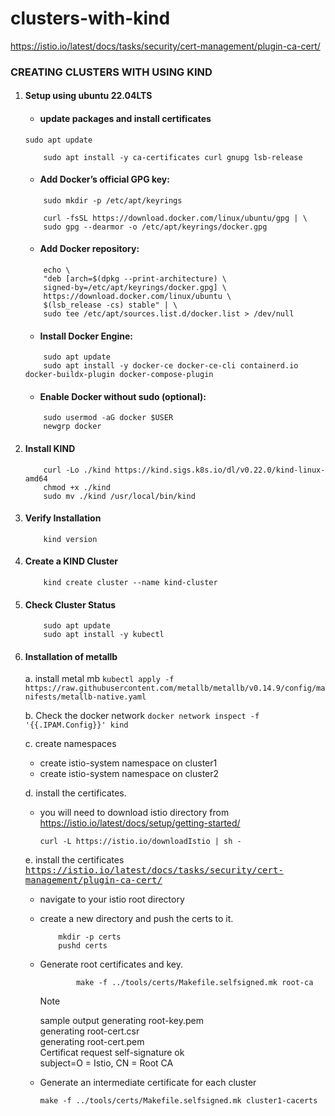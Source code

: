 # clusters-with-kind

https://istio.io/latest/docs/tasks/security/cert-management/plugin-ca-cert/

### CREATING CLUSTERS WITH USING KIND

1. #### Setup using ubuntu 22.04LTS

    - #### update packages and install certificates
    ```
    sudo apt update
    ```
    ```
        sudo apt install -y ca-certificates curl gnupg lsb-release
    ```

    - #### Add Docker’s official GPG key:
    ```
        sudo mkdir -p /etc/apt/keyrings
    ```
    ```
        curl -fsSL https://download.docker.com/linux/ubuntu/gpg | \
        sudo gpg --dearmor -o /etc/apt/keyrings/docker.gpg
    ```

    - #### Add Docker repository:
    ```
        echo \
        "deb [arch=$(dpkg --print-architecture) \
        signed-by=/etc/apt/keyrings/docker.gpg] \
        https://download.docker.com/linux/ubuntu \
        $(lsb_release -cs) stable" | \
        sudo tee /etc/apt/sources.list.d/docker.list > /dev/null
    ```

    -  #### Install Docker Engine:
    ```
        sudo apt update
        sudo apt install -y docker-ce docker-ce-cli containerd.io docker-buildx-plugin docker-compose-plugin
    ```

 
    - #### Enable Docker without sudo (optional):
    ```
        sudo usermod -aG docker $USER
        newgrp docker
    ```

2. #### Install KIND
    ```
        curl -Lo ./kind https://kind.sigs.k8s.io/dl/v0.22.0/kind-linux-amd64
        chmod +x ./kind
        sudo mv ./kind /usr/local/bin/kind
    ```

3. #### Verify Installation
    ```
        kind version
    ```

4. #### Create a KIND Cluster
    ```
        kind create cluster --name kind-cluster
    ```

5. #### Check Cluster Status
    ```
        sudo apt update
        sudo apt install -y kubectl
    ```

6. #### Installation of metallb
    a. install metal mb
        ```
            kubectl apply -f https://raw.githubusercontent.com/metallb/metallb/v0.14.9/config/manifests/metallb-native.yaml
        ```
    
    b.  Check the docker network
        ```
            docker network inspect -f '{{.IPAM.Config}}' kind
        ```

    c.  create namespaces
      * create istio-system namespace on cluster1
      * create istio-system namespace on cluster2
    
    d.  install the certificates.
      * you will need to download istio directory from
         https://istio.io/latest/docs/setup/getting-started/
        
        ```
        curl -L https://istio.io/downloadIstio | sh -
        ```

    e. install the certificates <br>
        [<kbd>https://istio.io/latest/docs/tasks/security/cert-management/plugin-ca-cert/ </kbd>](https://istio.io/latest/docs/tasks/security/cert-management/plugin-ca-cert/)

    - navigate to your istio root directory
    - create a new directory and push the certs to it.
        ```
            mkdir -p certs
            pushd certs
        ```
    - Generate root certificates and key.
        ```
                make -f ../tools/certs/Makefile.selfsigned.mk root-ca
        ```
        >[!NOTE] 
        > sample output generating root-key.pem <br> generating root-cert.csr <br> generating root-cert.pem <br> 
        > Certificat request self-signature ok <br> subject=O = Istio, CN = Root CA

    - Generate an intermediate certificate for each cluster
        ```
        make -f ../tools/certs/Makefile.selfsigned.mk cluster1-cacerts
        ```
    
